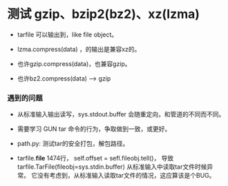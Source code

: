 # 测试 gzip、bzip2(bz2)、xz(lzma)

- tarfile 可以输出到，like file object。

- lzma.compress(data) ，的输出是兼容xz的。

- 也许gzip.compress(data)，也兼容gzip。

- 也许bz2.compress(data) --> gzip


### 遇到的问题

- 从标准输入输出读写，sys.stdout.buffer 会随重定向，和管道的不同而不同。

- 需要学习 GUN tar 命令的行为，争取做到一致，或更好。

- path.py:
测试tar的安全打包，解包路径。

- tarfile.__file__ 1474行， self.offset = sefl.fileobj.tell()，
导致tarfile.TarFile(fileobj=sys.stdin.buffer) 从标准输入中读取tar文件时候异常。
它没有考虑到，从标准输入读取tar文件的情况，这应算该是个BUG。
